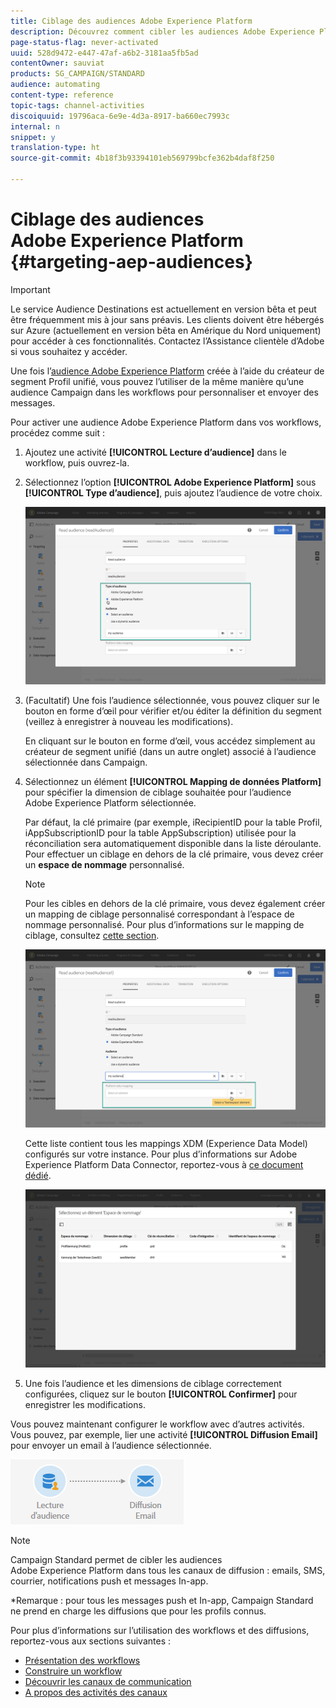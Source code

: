 ```yaml
---
title: Ciblage des audiences Adobe Experience Platform
description: Découvrez comment cibler les audiences Adobe Experience Platform dans les workflows.
page-status-flag: never-activated
uuid: 528d9472-e447-47af-a6b2-3181aa5fb5ad
contentOwner: sauviat
products: SG_CAMPAIGN/STANDARD
audience: automating
content-type: reference
topic-tags: channel-activities
discoiquuid: 19796aca-6e9e-4d3a-8917-ba660ec7993c
internal: n
snippet: y
translation-type: ht
source-git-commit: 4b18f3b93394101eb569799bcfe362b4daf8f250

---
```



# Ciblage des audiences Adobe Experience Platform {#targeting-aep-audiences}

>[!IMPORTANT]
>
>Le service Audience Destinations est actuellement en version bêta et peut être fréquemment mis à jour sans préavis. Les clients doivent être hébergés sur Azure (actuellement en version bêta en Amérique du Nord uniquement) pour accéder à ces fonctionnalités. Contactez l’Assistance clientèle d’Adobe si vous souhaitez y accéder.

Une fois l’[audience Adobe Experience Platform](../../audiences/using/aep-about-audience-destinations-service.md) créée à l’aide du créateur de segment Profil unifié, vous pouvez l’utiliser de la même manière qu’une audience Campaign dans les workflows pour personnaliser et envoyer des messages.

Pour activer une audience Adobe Experience Platform dans vos workflows, procédez comme suit :

1. Ajoutez une activité **[!UICONTROL Lecture d’audience]** dans le workflow, puis ouvrez-la.

1. Sélectionnez l’option **[!UICONTROL Adobe Experience Platform]** sous **[!UICONTROL Type d’audience]**, puis ajoutez l’audience de votre choix.

   ![](assets/aep_wkf_readaudience.png)

1. (Facultatif) Une fois l’audience sélectionnée, vous pouvez cliquer sur le bouton en forme d’œil pour vérifier et/ou éditer la définition du segment (veillez à enregistrer à nouveau les modifications).

   En cliquant sur le bouton en forme d’œil, vous accédez simplement au créateur de segment unifié (dans un autre onglet) associé à l’audience sélectionnée dans Campaign.

1. Sélectionnez un élément **[!UICONTROL Mapping de données Platform]** pour spécifier la dimension de ciblage souhaitée pour l’audience Adobe Experience Platform sélectionnée.

   Par défaut, la clé primaire (par exemple, iRecipientID pour la table Profil, iAppSubscriptionID pour la table AppSubscription) utilisée pour la réconciliation sera automatiquement disponible dans la liste déroulante. Pour effectuer un ciblage en dehors de la clé primaire, vous devez créer un **espace de nommage** personnalisé.

   >[!NOTE]
   >
   >Pour les cibles en dehors de la clé primaire, vous devez également créer un mapping de ciblage personnalisé correspondant à l’espace de nommage personnalisé. Pour plus d’informations sur le mapping de ciblage, consultez [cette section](../../administration/using/target-mappings-in-campaign.md).

   ![](assets/aep_wkf_readaudience_namespace.png)

   Cette liste contient tous les mappings XDM (Experience Data Model) configurés sur votre instance. Pour plus d’informations sur Adobe Experience Platform Data Connector, reportez-vous à [ce document dédié](../../administration/using/aep-about-data-connector.md).

   ![](assets/aep_wkf_readaudience_namespace2.png)

1. Une fois l’audience et les dimensions de ciblage correctement configurées, cliquez sur le bouton **[!UICONTROL Confirmer]** pour enregistrer les modifications.

Vous pouvez maintenant configurer le workflow avec d’autres activités. Vous pouvez, par exemple, lier une activité **[!UICONTROL Diffusion Email]** pour envoyer un email à l’audience sélectionnée.

![](assets/aep_wkf_email.png)

>[!NOTE]
>
>Campaign Standard permet de cibler les audiences Adobe Experience Platform dans tous les canaux de diffusion : emails, SMS, courrier, notifications push et messages In-app.
>
>*Remarque : pour tous les messages push et In-app, Campaign Standard ne prend en charge les diffusions que pour les profils connus.

Pour plus d’informations sur l’utilisation des workflows et des diffusions, reportez-vous aux sections suivantes :

* [Présentation des workflows](../../automating/using/discovering-workflows.md)
* [Construire un workflow](../../automating/using/building-a-workflow.md)
* [Découvrir les canaux de communication](../../channels/using/discovering-communication-channels.md)
* [A propos des activités des canaux](../../automating/using/about-channel-activities.md)
